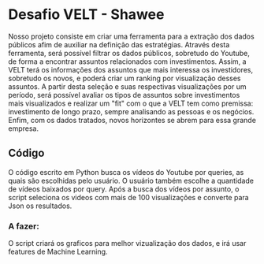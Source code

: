 # Desafio VELT - Shawee

Nosso projeto consiste em criar uma ferramenta para a extração dos dados públicos afim de auxiliar na definição das estratégias. Através desta ferramenta, será possível filtrar os dados públicos, sobretudo do Youtube, de forma a encontrar assuntos relacionados com investimentos. Assim, a VELT terá os informações dos assuntos que mais interessa os investidores, sobretudo os novos, e poderá criar um ranking por visualização desses assuntos. A partir desta seleção e suas respectivas
visualizações por um período, será possível avaliar os tipos de assuntos sobre investimentos mais visualizados e realizar um "fit" com o que a VELT tem como premissa: investimento de longo prazo, sempre analisando as pessoas e os negócios. Enfim, com os dados tratados, novos horizontes se abrem para essa grande empresa.

## Código

O código escrito em Python busca os vídeos do Youtube por queries, as quais são escolhidas pelo usuário. O usuário também escolhe a quantidade de vídeos baixados por query.
Após a busca dos vídeos por assunto, o script seleciona os videos com mais de 100 visualizações e converte para Json os resultados.

### A fazer:

O script criará os graficos para melhor vizualização dos dados, e irá usar features de Machine Learning.
